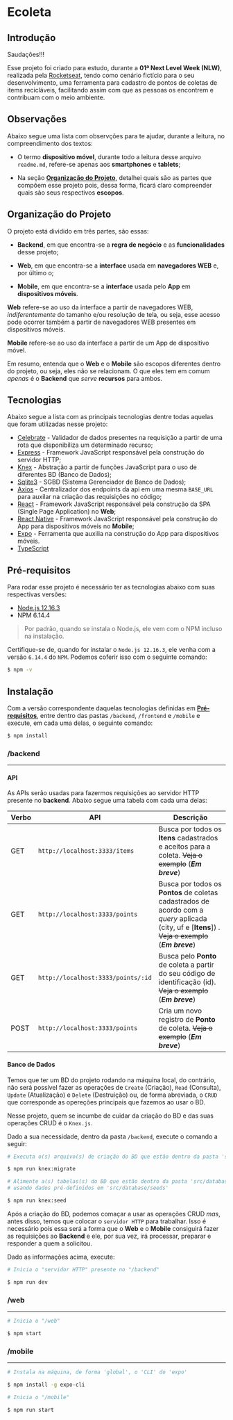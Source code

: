 # Ecoleta

## Introdução

Saudações!!!

Esse projeto foi criado para estudo, durante a  __01ª Next Level Week (NLW)__, realizada pela [Rocketseat](https://rocketseat.com.br/), tendo como cenário fictício para o seu desenvolvimento, uma ferramenta para cadastro de pontos de coletas de items recicláveis, facilitando assim com que as pessoas os encontrem e contribuam com o meio ambiente.

## Observações

Abaixo segue uma lista com observções para te ajudar, durante a leitura, no compreendimento dos textos:

* O termo __dispositivo móvel__, durante todo a leitura desse arquivo `readme.md`, refere-se apenas aos __smartphones__ e __tablets__;

* Na seção [__Organização do Projeto__](#organização-do-projeto), detalhei quais são as partes que compõem esse projeto pois, dessa forma, ficará claro compreender quais são seus respectivos __escopos__. 

## Organização do Projeto

O projeto está dividido em três partes, são essas:

* __Backend__, em que encontra-se a __regra de negócio__ e as __funcionalidades__ desse projeto;

* __Web__, em que encontra-se a __interface__ usada em __navegadores WEB__ e, por último o;

* __Mobile__, em que encontra-se a __interface__ usada pelo __App__ em __dispositivos móveis__.

__Web__ refere-se ao uso da interface a partir de navegadores WEB, _indiferentemente_ do tamanho e/ou resolução de tela, ou seja, esse acesso pode ocorrer também a partir de navegadores WEB presentes em dispositivos móveis.

__Mobile__ refere-se ao uso da interface a partir de um App de dispositivo móvel.

Em resumo, entenda que o __Web__ e o __Mobile__ são escopos diferentes dentro do projeto, ou seja, eles não se relacionam. O que eles tem em comum _apenas_ é o __Backend__ que _serve_ __recursos__ para ambos.

## Tecnologias

Abaixo segue a lista com as principais tecnologias dentre todas aquelas que foram utilizadas nesse projeto:

* [Celebrate](https://github.com/arb/celebrate) - Validador de dados presentes na requisição a partir de uma rota que disponibiliza um determinado recurso;
* [Express](https://expressjs.com/) - Framework JavaScript responsável pela construção do servidor HTTP;
* [Knex](http://knexjs.org/) - Abstração a partir de funções JavaScript para o uso de diferentes BD (Banco de Dados);
* [Sqlite3](https://github.com/kriasoft/node-sqlite) - SGBD (Sistema Gerenciador de Banco de Dados);
* [Axios](https://github.com/axios/axios) - Centralizador dos endpoints da api em uma mesma `BASE_URL` para auxilar na criação das requisições no código;
* [React](https://reactjs.org/) - Framework JavaScript responsável pela construção da SPA (Single Page Application) no __Web__;
* [React Native](https://reactnative.dev/) - Framework JavaScript responsável pela construção do App para dispositivos móveis no __Mobile__;
* [Expo](https://expo.io/) - Ferramenta que auxilia na construção do App para dispositivos móveis.
* [TypeScript](https://https://www.typescriptlang.org/)

## Pré-requisitos

Para rodar esse projeto é necessário ter as tecnologias abaixo com suas respectivas versões:

* [Node.js 12.16.3](https://nodejs.org/download/release/v12.16.3/)
* NPM 6.14.4

> Por padrão, quando se instala o Node.js, ele vem com o NPM incluso na instalação. 

Certifique-se de, quando for instalar o `Node.js 12.16.3`, ele venha com a versão `6.14.4` do `NPM`. Podemos coferir isso com o seguinte comando:

```sh
$ npm -v
```

## Instalação

Com a versão correspondente daquelas tecnologias definidas em [__Pré-requisitos__](#pre-requisitos), entre dentro das pastas `/backend`, `/frontend` e `/mobile` e execute, em cada uma delas, o seguinte comando:

```sh
$ npm install
```

### /backend
----

#### API

As APIs serão usadas para fazermos requisições ao servidor HTTP presente no __backend__. Abaixo segue uma tabela com cada uma delas:

| Verbo  | API                              | Descrição                                                                                     |
|--------|----------------------------------|-----------------------------------------------------------------------------------------------|
| GET    | `http://localhost:3333/items`  | Busca por todos os __Itens__ cadastrados e aceitos para a coleta. ~~Veja o exemplo~~ (**_Em breve_**)                 |
| GET    | `http://localhost:3333/points`       | Busca por todos os __Pontos__ de coletas cadastrados de acordo com a _query_ aplicada (city, uf e [__Itens__]) .  ~~Veja o exemplo~~ (**_Em breve_**)                 |
| GET    | `http://localhost:3333/points/:id`    | Busca pelo __Ponto__ de coleta a partir do seu código de identificação (id). ~~Veja o exemplo~~ (**_Em breve_**) |
| POST   | `http://localhost:3333/points`  | Cria um novo registro de __Ponto__ de coleta.  ~~Veja o exemplo~~ (**_Em breve_**)                       |

#### Banco de Dados

Temos que ter um BD do projeto rodando na máquina local, do contrário, não será possível fazer as operações de `Create` (Criação), `Read` (Consulta), `Update` (Atualização) e `Delete` (Destruição) ou, de forma abreviada, o `CRUD` que corresponde as opereções principais que fazemos ao usar o BD.

Nesse projeto, quem se incumbe de cuidar da criação do BD e das suas operações CRUD é o `Knex.js`. 

Dado a sua necessidade, dentro da pasta `/backend`, execute o comando a seguir:

```sh
# Executa o(s) arquivo(s) de criação do BD que estão dentro da pasta 'src/database/migrations'

$ npm run knex:migrate

# Alimente a(s) tabelas(s) do BD que estão dentro da pasta 'src/database/migrations' 
# usando dados pré-definidos em 'src/database/seeds'

$ npm run knex:seed
```

Após a criação do BD, podemos comaçar a usar as operações CRUD _mas_, antes disso, temos que colocar o `servidor HTTP` para trabalhar. Isso é necessário pois essa será a forma que o __Web__ e o __Mobile__ consiguirá fazer as requisições ao __Backend__ e ele, por sua vez, irá processar, preparar e responder a quem a solicitou.

Dado as informações acima, execute:

```sh
# Inicia o "servidor HTTP" presente no "/backend"

$ npm run dev
```

### /web
----

```sh
# Inicia o "/web"

$ npm start
```

### /mobile
----

```sh
# Instala na máquina, de forma 'global', o 'CLI' do 'expo'

$ npm install -g expo-cli

# Inicia o "/mobile"

$ npm run start
```



